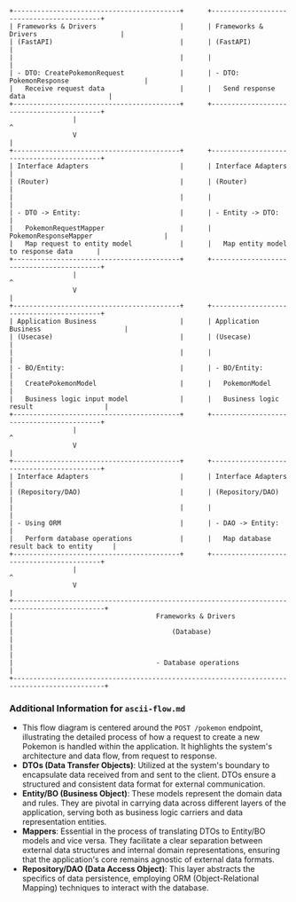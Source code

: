 ```ascii
+------------------------------------------+      +------------------------------------------+
| Frameworks & Drivers                     |      | Frameworks & Drivers                     |
| (FastAPI)                                |      | (FastAPI)                                |
|                                          |      |                                          |
| - DTO: CreatePokemonRequest              |      | - DTO: PokemonResponse                   |
|   Receive request data                   |      |   Send response data                     |
+------------------------------------------+      +------------------------------------------+
                |                                                                 ^
                V                                                                 |
+------------------------------------------+      +------------------------------------------+
| Interface Adapters                       |      | Interface Adapters                       |
| (Router)                                 |      | (Router)                                 |
|                                          |      |                                          |
| - DTO -> Entity:                         |      | - Entity -> DTO:                         |
|   PokemonRequestMapper                   |      |   PokemonResponseMapper                  |
|   Map request to entity model            |      |   Map entity model to response data      |
+------------------------------------------+      +------------------------------------------+
                |                                                                 ^
                V                                                                 |
+------------------------------------------+      +------------------------------------------+
| Application Business                     |      | Application Business                     |
| (Usecase)                                |      | (Usecase)                                |
|                                          |      |                                          |
| - BO/Entity:                             |      | - BO/Entity:                             |
|   CreatePokemonModel                     |      |   PokemonModel                           |
|   Business logic input model             |      |   Business logic result                  |
+------------------------------------------+      +------------------------------------------+
                |                                                                 ^
                V                                                                 |
+------------------------------------------+      +------------------------------------------+
| Interface Adapters                       |      | Interface Adapters                       |
| (Repository/DAO)                         |      | (Repository/DAO)                         |
|                                          |      |                                          |
| - Using ORM                              |      | - DAO -> Entity:                         |
|   Perform database operations            |      |   Map database result back to entity     |
+------------------------------------------+      +------------------------------------------+
                |                                                                 ^
                V                                                                 |
+---------------------------------------------------------------------------------------------+
|                                    Frameworks & Drivers                                     |
|                                        (Database)                                           |
|                                                                                             |
|                                    - Database operations                                    |
+---------------------------------------------------------------------------------------------+
```

### Additional Information for `ascii-flow.md`

- This flow diagram is centered around the `POST /pokemon` endpoint, illustrating the detailed process of how a request to create a new Pokemon is handled within the application. It highlights the system's architecture and data flow, from request to response.
- **DTOs (Data Transfer Objects)**: Utilized at the system's boundary to encapsulate data received from and sent to the client. DTOs ensure a structured and consistent data format for external communication.
- **Entity/BO (Business Object)**: These models represent the domain data and rules. They are pivotal in carrying data across different layers of the application, serving both as business logic carriers and data representation entities.
- **Mappers**: Essential in the process of translating DTOs to Entity/BO models and vice versa. They facilitate a clear separation between external data structures and internal domain representations, ensuring that the application's core remains agnostic of external data formats.
- **Repository/DAO (Data Access Object)**: This layer abstracts the specifics of data persistence, employing ORM (Object-Relational Mapping) techniques to interact with the database. 
